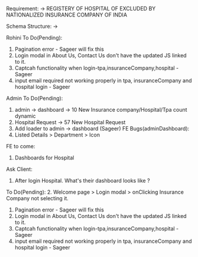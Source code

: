 Requirement:
 -> REGISTERY OF HOSPITAL OF EXCLUDED BY NATIONALIZED INSURANCE COMPANY OF INDIA

Schema Structure:
 -> 

Rohini
To Do(Pending):
1. Pagination error - Sageer will fix this
3. Login modal in About Us, Contact Us don't have the updated JS linked to it.
4. Captcah functionality when login-tpa,insuranceCompany,hospital - Sageer
5. input email required not working properly in tpa, insuranceCompany and hospital login - Sageer



Admin
To Do(Pending):
1. admin -> dashboard -> 10 New Insurance company/Hospital/Tpa count dynamic
2. Hospital Request -> 57 New Hospital Request
3. Add loader to admin -> dashboard (Sageer)
FE Bugs(adminDashboard):
1. Listed Details > Department > Icon

FE to come:
1. Dashboards for Hospital

Ask Client:
1. After login Hospital. What's their dashboard looks like ?

To Do(Pending):
2. Welcome page > Login modal > onClicking Insurance Company not selecting it.
1. Pagination error - Sageer will fix this
3. Login modal in About Us, Contact Us don't have the updated JS linked to it.
4. Captcah functionality when login-tpa,insuranceCompany,hospital - Sageer
5. input email required not working properly in tpa, insuranceCompany and hospital login - Sageer